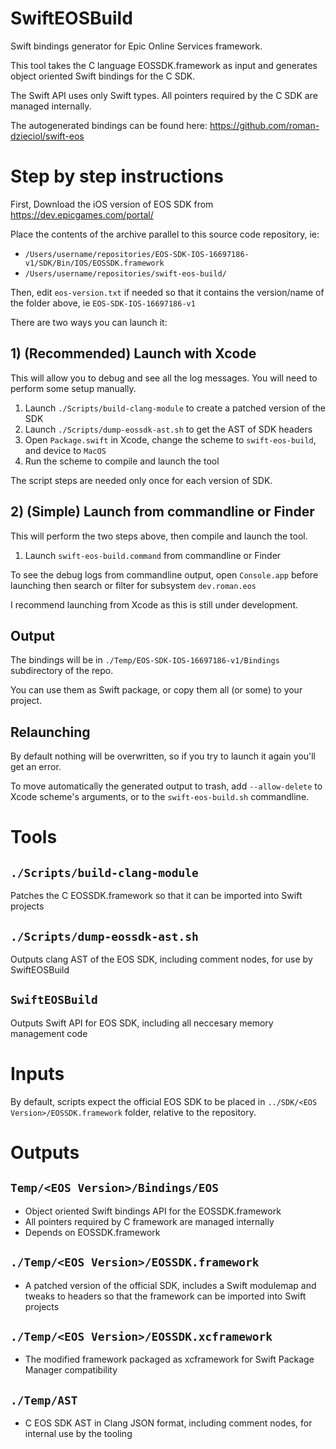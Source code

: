 # SwiftEOSBuild

Swift bindings generator for Epic Online Services framework.

This tool takes the C language EOSSDK.framework as input and generates object oriented Swift bindings for the C SDK.

The Swift API uses only Swift types. All pointers required by the C SDK are managed internally.

The autogenerated bindings can be found here: https://github.com/roman-dzieciol/swift-eos

# Step by step instructions

First, Download the iOS version of EOS SDK from https://dev.epicgames.com/portal/

Place the contents of the archive parallel to this source code repository, ie:
- `/Users/username/repositories/EOS-SDK-IOS-16697186-v1/SDK/Bin/IOS/EOSSDK.framework`
- `/Users/username/repositories/swift-eos-build/`

Then, edit `eos-version.txt` if needed so that it contains the version/name of the folder above, ie `EOS-SDK-IOS-16697186-v1`

There are two ways you can launch it:

## 1) (Recommended) Launch with Xcode

This will allow you to debug and see all the log messages. You will need to perform some setup manually.

1) Launch `./Scripts/build-clang-module` to create a patched version of the SDK
1) Launch `./Scripts/dump-eossdk-ast.sh` to get the AST of SDK headers
1) Open `Package.swift` in Xcode, change the scheme to `swift-eos-build`, and device to `MacOS`
1) Run the scheme to compile and launch the tool

The script steps are needed only once for each version of SDK.

## 2) (Simple) Launch from commandline or Finder

This will perform the two steps above, then compile and launch the tool.

1) Launch `swift-eos-build.command` from commandline or Finder

To see the debug logs from commandline output, open `Console.app` before launching then search or filter for subsystem `dev.roman.eos`

I recommend launching from Xcode as this is still under development.

## Output

The bindings will be in `./Temp/EOS-SDK-IOS-16697186-v1/Bindings` subdirectory of the repo. 

You can use them as Swift package, or copy them all (or some) to your project.

## Relaunching

By default nothing will be overwritten, so if you try to launch it again you'll get an error.

To move automatically the generated output to trash, add `--allow-delete` to Xcode scheme's arguments, or to the `swift-eos-build.sh` commandline.

# Tools

## `./Scripts/build-clang-module`

Patches the C EOSSDK.framework so that it can be imported into Swift projects

## `./Scripts/dump-eossdk-ast.sh`

Outputs clang AST of the EOS SDK, including comment nodes, for use by SwiftEOSBuild

## `SwiftEOSBuild`

Outputs Swift API for EOS SDK, including all neccesary memory management code

# Inputs

By default, scripts expect the official EOS SDK to be placed in `../SDK/<EOS Version>/EOSSDK.framework` folder, relative to the repository.

# Outputs

## `Temp/<EOS Version>/Bindings/EOS`
  - Object oriented Swift bindings API for the EOSSDK.framework
  - All pointers required by C framework are managed internally
  - Depends on EOSSDK.framework

## `./Temp/<EOS Version>/EOSSDK.framework`
  - A patched version of the official SDK, includes a Swift modulemap and tweaks to headers so that the framework can be imported into Swift projects
  
## `./Temp/<EOS Version>/EOSSDK.xcframework`
  - The modified framework packaged as xcframework for Swift Package Manager compatibility
  
## `./Temp/AST`
  - C EOS SDK AST in Clang JSON format, including comment nodes, for internal use by the tooling

